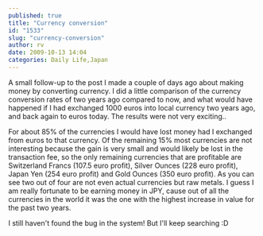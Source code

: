 ```yaml
---
published: true
title: "Currency conversion"
id: "1533"
slug: "currency-conversion"
author: rv
date: 2009-10-13 14:04
categories: Daily Life,Japan
---
```

A small follow-up to the post I made a couple of days ago about making money by converting currency. I did a little comparison of the currency conversion rates of two years ago compared to now, and what would have happened if I had exchanged 1000 euros into local currency two years ago, and back again to euros today. The results were not very exciting..

For about 85% of the currencies I would have lost money had I exchanged from euros to that currency. Of the remaining 15% most currencies are not interesting because the gain is very small and would likely be lost in the transaction fee, so the only remaining currencies that are profitable are Switzerland Francs (107.5 euro profit), Silver Ounces (228 euro profit), Japan Yen (254 euro profit) and Gold Ounces (350 euro profit). As you can see two out of four are not even actual currencies but raw metals. I guess I am really fortunate to be earning money in JPY, cause out of all the currencies in the world it was the one with the highest increase in value for the past two years.

I still haven't found the bug in the system! But I'll keep searching :D